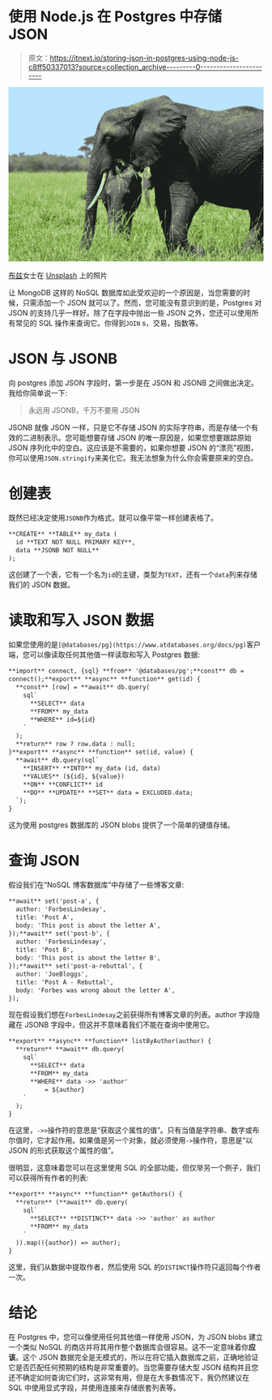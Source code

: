 # 使用 Node.js 在 Postgres 中存储 JSON

> 原文：<https://itnext.io/storing-json-in-postgres-using-node-js-c8ff50337013?source=collection_archive---------0----------------------->

![](img/ce931d3e75a6519cb51f1653e27b85f5.png)

[布兹](https://unsplash.com/@ladybugz_?utm_source=unsplash&utm_medium=referral&utm_content=creditCopyText)女士在 [Unsplash](https://unsplash.com/images/animals/elephant?utm_source=unsplash&utm_medium=referral&utm_content=creditCopyText) 上的照片

让 MongoDB 这样的 NoSQL 数据库如此受欢迎的一个原因是，当您需要的时候，只需添加一个 JSON 就可以了。然而，您可能没有意识到的是，Postgres 对 JSON 的支持几乎一样好。除了在字段中抛出一些 JSON 之外，您还可以使用所有常见的 SQL 操作来查询它。你得到`JOIN` s，交易，指数等。

# JSON 与 JSONB

向 postgres 添加 JSON 字段时，第一步是在 JSON 和 JSONB 之间做出决定。我给你简单说一下:

> 永远用 JSONB，千万不要用 JSON

JSONB 就像 JSON 一样，只是它不存储 JSON 的实际字符串，而是存储一个有效的二进制表示。您可能想要存储 JSON 的唯一原因是，如果您想要跟踪原始 JSON 序列化中的空白。这应该是不需要的，如果你想要 JSON 的“漂亮”视图，你可以使用`JSON.stringify`来美化它。我无法想象为什么你会需要原来的空白。

# 创建表

既然已经决定使用`JSONB`作为格式，就可以像平常一样创建表格了。

```
**CREATE** **TABLE** my_data (
  id **TEXT NOT NULL PRIMARY KEY**,
  data **JSONB NOT NULL**
);
```

这创建了一个表，它有一个名为`id`的主键，类型为`TEXT`，还有一个`data`列来存储我们的 JSON 数据。

# 读取和写入 JSON 数据

如果您使用的是`[@databases/pg](https://www.atdatabases.org/docs/pg)`客户端，您可以像读取任何其他值一样读取和写入 Postgres 数据:

```
**import** connect, {sql} **from** '@databases/pg';**const** db = connect();**export** **async** **function** get(id) {
  **const** [row] = **await** db.query(
    sql`
      **SELECT** data
      **FROM** my_data
      **WHERE** id=${id}
    `
  );
  **return** row ? row.data : null;
}**export** **async** **function** set(id, value) {
  **await** db.query(sql`
    **INSERT** **INTO** my_data (id, data)
    **VALUES** (${id}, ${value})
    **ON** **CONFLICT** id
    **DO** **UPDATE** **SET** data = EXCLUDED.data;
  `);
}
```

这为使用 postgres 数据库的 JSON blobs 提供了一个简单的键值存储。

# 查询 JSON

假设我们在“NoSQL 博客数据库”中存储了一些博客文章:

```
**await** set('post-a', {
  author: 'ForbesLindesay',
  title: 'Post A',
  body: 'This post is about the letter A',
});**await** set('post-b', {
  author: 'ForbesLindesay',
  title: 'Post B',
  body: 'This post is about the letter B',
});**await** set('post-a-rebuttal', {
  author: 'JoeBloggs',
  title: 'Post A - Rebuttal',
  body: 'Forbes was wrong about the letter A',
});
```

现在假设我们想在`ForbesLindesay`之前获得所有博客文章的列表。author 字段隐藏在 JSONB 字段中，但这并不意味着我们不能在查询中使用它。

```
**export** **async** **function** listByAuthor(author) {
  **return** **await** db.query(
    sql`
      **SELECT** data
      **FROM** my_data
      **WHERE** data ->> 'author'
          = ${author}
    `
  );
}
```

在这里，`->>`操作符的意思是“获取这个属性的值”。只有当值是字符串、数字或布尔值时，它才起作用。如果值是另一个对象，就必须使用`->`操作符，意思是“以 JSON 的形式获取这个属性的值”。

很明显，这意味着您可以在这里使用 SQL 的全部功能，但仅举另一个例子，我们可以获得所有作者的列表:

```
**export** **async** **function** getAuthors() {
  **return** (**await** db.query(
    sql`
      **SELECT** **DISTINCT** data ->> 'author' as author
      **FROM** my_data
    `
  )).map(({author}) => author);
}
```

这里，我们从数据中提取作者，然后使用 SQL 的`DISTINCT`操作符只返回每个作者一次。

# 结论

在 Postgres 中，您可以像使用任何其他值一样使用 JSON，为 JSON blobs 建立一个类似 NoSQL 的商店并将其用作整个数据库会很容易。这不一定意味着你**应该**。这个 JSON 数据完全是无模式的，所以在将它插入数据库之前，正确地验证它是否匹配任何预期的结构是非常重要的。当您需要存储大型 JSON 结构并且您还不确定如何查询它们时，这非常有用，但是在大多数情况下，我仍然建议在 SQL 中使用显式字段，并使用连接来存储嵌套列表等。